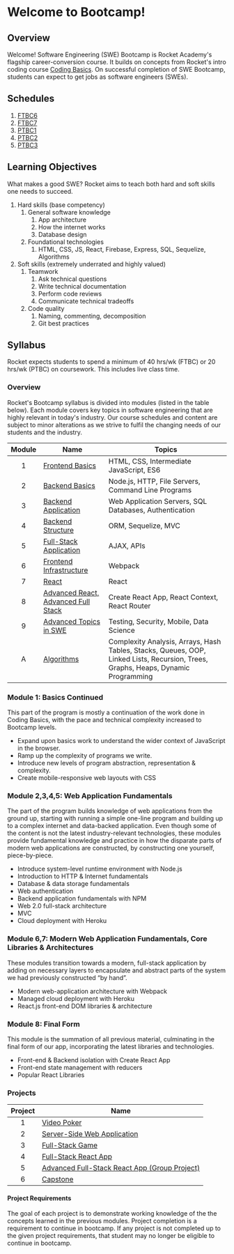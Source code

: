 # Welcome to Bootcamp!

## Overview

Welcome! Software Engineering (SWE) Bootcamp is Rocket Academy's flagship career-conversion course. It builds on concepts from Rocket's intro coding course [Coding Basics](https://codingbasics.rocketacademy.co). On successful completion of SWE Bootcamp, students can expect to get jobs as software engineers (SWEs).

## Schedules

1. [FTBC6](schedules.rocketacademy.co/#/ftbc6)
2. [FTBC7](schedules.rocketacademy.co/#/ftbc7)
3. [PTBC1](schedules.rocketacademy.co/#/ptbc1)
4. [PTBC2](schedules.rocketacademy.co/#/ptbc2)
5. [PTBC3](schedules.rocketacademy.co/#/ptbc2)

## Learning Objectives

What makes a good SWE? Rocket aims to teach both hard and soft skills one needs to succeed.

1. Hard skills (base competency)
   1. General software knowledge
      1. App architecture
      2. How the internet works
      3. Database design
   2. Foundational technologies
      1. HTML, CSS, JS, React, Firebase, Express, SQL, Sequelize, Algorithms
2. Soft skills (extremely underrated and highly valued)
   1. Teamwork
      1. Ask technical questions
      2. Write technical documentation
      3. Perform code reviews
      4. Communicate technical tradeoffs
   2. Code quality
      1. Naming, commenting, decomposition
      2. Git best practices

## Syllabus

Rocket expects students to spend a minimum of 40 hrs/wk (FTBC) or 20 hrs/wk (PTBC) on coursework. This includes live class time.

### Overview

Rocket's Bootcamp syllabus is divided into modules (listed in the table below). Each module covers key topics in software engineering that are highly relevant in today's industry. Our course schedules and content are subject to minor alterations as we strive to fulfil the changing needs of our students and the industry.

| Module | Name                                                                                      | Topics                                                                                                                            |
| :----: | ----------------------------------------------------------------------------------------- | --------------------------------------------------------------------------------------------------------------------------------- |
|   1    | [Frontend Basics](1-frontend-basics/1.0-module-1-overview.md)                             | HTML, CSS, Intermediate JavaScript, ES6                                                                                           |
|   2    | [Backend Basics](2-backend-basics/2.0-module-2-overview.md)                               | Node.js, HTTP, File Servers, Command Line Programs                                                                                |
|   3    | [Backend Application](3-backend-applications/3.0-module-3-overview.md)                    | Web Application Servers, SQL Databases, Authentication                                                                            |
|   4    | [Backend Structure](4-backend-structure/4.0-module-4-overview.md)                         | ORM, Sequelize, MVC                                                                                                               |
|   5    | [Full-Stack Application](4-backend-structure/4.0-module-4-overview.md)                    | AJAX, APIs                                                                                                                        |
|   6    | [Frontend Infrastructure](6-frontend-infrastructure/6.0-module-6-overview.md)             | Webpack                                                                                                                           |
|   7    | [React](5-full-stack-applications/5.0-module-5-overview.md)                               | React                                                                                                                             |
|   8    | [Advanced React, Advanced Full Stack](6-frontend-infrastructure/6.0-module-6-overview.md) | Create React App, React Context, React Router                                                                                     |
|   9    | [Advanced Topics in SWE](7-react/7.0-module-7-overview.md)                                | Testing, Security, Mobile, Data Science                                                                                           |
|   A    | [Algorithms](algorithms/a.0-algorithms-overview.md)                                       | Complexity Analysis, Arrays, Hash Tables, Stacks, Queues, OOP, Linked Lists, Recursion, Trees, Graphs, Heaps, Dynamic Programming |

### Module 1: Basics Continued

This part of the program is mostly a continuation of the work done in Coding Basics, with the pace and technical complexity increased to Bootcamp levels.

- Expand upon basics work to understand the wider context of JavaScript in the browser.
- Ramp up the complexity of programs we write.
- Introduce new levels of program abstraction, representation & complexity.
- Create mobile-responsive web layouts with CSS

### Module 2,3,4,5: Web Application Fundamentals

The part of the program builds knowledge of web applications from the ground up, starting with running a simple one-line program and building up to a complex internet and data-backed application. Even though some of the content is not the latest industry-relevant technologies, these modules provide fundamental knowledge and practice in how the disparate parts of modern web applications are constructed, by constructing one yourself, piece-by-piece.

- Introduce system-level runtime environment with Node.js
- Introduction to HTTP & Internet fundamentals
- Database & data storage fundamentals
- Web authentication
- Backend application fundamentals with NPM
- Web 2.0 full-stack architecture
- MVC
- Cloud deployment with Heroku

### Module 6,7: Modern Web Application Fundamentals, Core Libraries & Architectures

These modules transition towards a modern, full-stack application by adding on necessary layers to encapsulate and abstract parts of the system we had previously constructed “by hand”.

- Modern web-application architecture with Webpack
- Managed cloud deployment with Heroku
- React.js front-end DOM libraries & architecture

### Module 8: Final Form

This module is the summation of all previous material, culminating in the final form of our app, incorporating the latest libraries and technologies.

- Front-end & Backend isolation with Create React App
- Front-end state management with reducers
- Popular React Libraries

### Projects

| Project | Name                                                                                   |
| :-----: | -------------------------------------------------------------------------------------- |
|    1    | [Video Poker](projects/project-1-video-poker.md)                                       |
|    2    | [Server-Side Web Application](projects/project-2-server-side-app.md)                   |
|    3    | [Full-Stack Game](projects/project-3-full-stack-game.md)                               |
|    4    | [Full-Stack React App](projects/project-4-full-stack-react-app.md)                     |
|    5    | [Advanced Full-Stack React App (Group Project)](projects/project-5-group-react-app.md) |
|    6    | [Capstone](projects/project-6-capstone.md)                                             |

#### Project Requirements

The goal of each project is to demonstrate working knowledge of the the concepts learned in the previous modules. Project completion is a requirement to continue in bootcamp. If any project is not completed up to the given project requirements, that student may no longer be eligible to continue in bootcamp.
